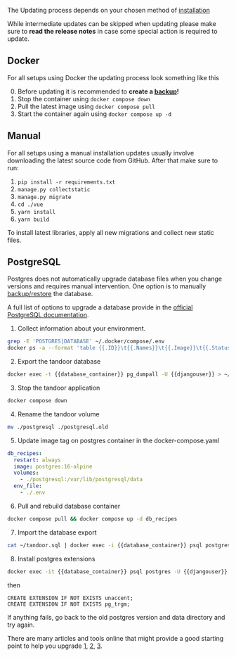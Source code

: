 The Updating process depends on your chosen method of [installation](/install/docker)

While intermediate updates can be skipped when updating please make sure to
**read the release notes** in case some special action is required to update.

## Docker
For all setups using Docker the updating process look something like this

0. Before updating it is recommended to **create a [backup](/system/backup)!**
1. Stop the container using `docker compose down`
2. Pull the latest image using `docker compose pull`
3. Start the container again using `docker compose up -d`

## Manual

For all setups using a manual installation updates usually involve downloading the latest source code from GitHub.
After that make sure to run:

1. `pip install -r requirements.txt`
2. `manage.py collectstatic`
3. `manage.py migrate`
4. `cd ./vue`
5. `yarn install`
6. `yarn build`

To install latest libraries, apply all new migrations and collect new static files.

## PostgreSQL

Postgres does not automatically upgrade database files when you change versions and requires manual intervention.
One option is to manually [backup/restore](https://docs.tandoor.dev/system/updating/#postgresql) the database.

A full list of options to upgrade a database provide in the [official PostgreSQL documentation](https://www.postgresql.org/docs/current/upgrading.html).

1.  Collect information about your environment.

``` bash
grep -E 'POSTGRES|DATABASE' ~/.docker/compose/.env
docker ps -a --format 'table {{.ID}}\t{{.Names}}\t{{.Image}}\t{{.Status}}' | awk 'NR == 1 || /postgres/ || /recipes/'
```

2. Export the tandoor database

``` bash
docker exec -t {{database_container}} pg_dumpall -U {{djangouser}} > ~/tandoor.sql
```

3. Stop the tandoor application
``` bash
docker compose down
```

4. Rename the tandoor volume

``` bash
mv ./postgresql ./postgresql.old
```

5. Update image tag on postgres container in the docker-compose.yaml

``` yaml
db_recipes:
  restart: always
  image: postgres:16-alpine
  volumes:
    - ./postgresql:/var/lib/postgresql/data
  env_file:
    - ./.env
```

6. Pull and rebuild database container

``` bash
docker compose pull && docker compose up -d db_recipes
```

7. Import the database export

``` bash
cat ~/tandoor.sql | docker exec -i {{database_container}} psql postgres -U {{djangouser}}
```

8. Install postgres extensions
``` bash
docker exec -it {{database_container}} psql postgres -U {{djangouser}}
```
  then
``` psql
CREATE EXTENSION IF NOT EXISTS unaccent;
CREATE EXTENSION IF NOT EXISTS pg_trgm;
```

If anything fails, go back to the old postgres version and data directory and try again.

There are many articles and tools online that might provide a good starting point to help you upgrade [1](https://thomasbandt.com/postgres-docker-major-version-upgrade), [2](https://github.com/tianon/docker-postgres-upgrade), [3](https://github.com/vabene1111/DockerPostgresBackups).
